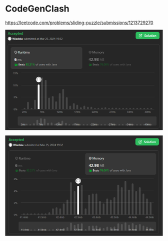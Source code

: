 # CodeGenClash

https://leetcode.com/problems/sliding-puzzle/submissions/1213729270

![runtime](./images/leetcodesummary/runtime.png)

![memory](./images/leetcodesummary/memory.png)